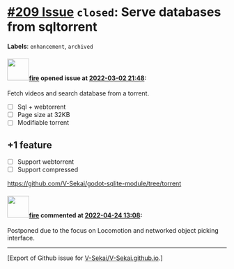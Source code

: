 # [\#209 Issue](https://github.com/V-Sekai/V-Sekai.github.io/issues/209) `closed`: Serve databases from sqltorrent
**Labels**: `enhancement`, `archived`


#### <img src="https://avatars.githubusercontent.com/u/32321?u=c2e06a3d2b49a467aa907e54aa259516440267cc&v=4" width="50">[fire](https://github.com/fire) opened issue at [2022-03-02 21:48](https://github.com/V-Sekai/V-Sekai.github.io/issues/209):

Fetch videos and search database from a torrent.

- [ ] Sql + webtorrent
- [ ] Page size at 32KB
- [ ] Modifiable torrent

## +1 feature
- [ ] Support webtorrent
- [ ] Support compressed 

https://github.com/V-Sekai/godot-sqlite-module/tree/torrent

#### <img src="https://avatars.githubusercontent.com/u/32321?u=c2e06a3d2b49a467aa907e54aa259516440267cc&v=4" width="50">[fire](https://github.com/fire) commented at [2022-04-24 13:08](https://github.com/V-Sekai/V-Sekai.github.io/issues/209#issuecomment-1107838628):

Postponed due to the focus on Locomotion and networked object picking interface.


-------------------------------------------------------------------------------



[Export of Github issue for [V-Sekai/V-Sekai.github.io](https://github.com/V-Sekai/V-Sekai.github.io).]
